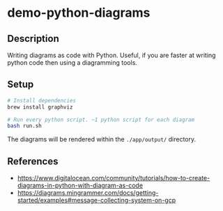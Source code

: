 # demo-python-diagrams

## Description

Writing diagrams as code with Python. Useful, if you are faster at writing python code then using a diagramming tools.

## Setup

```bash
# Install dependencies
brew install graphviz
```


```bash
# Run every python script. ~1 python script for each diagram
bash run.sh
```

The diagrams will be rendered within the `./app/output/` directory.

## References

- https://www.digitalocean.com/community/tutorials/how-to-create-diagrams-in-python-with-diagram-as-code
- https://diagrams.mingrammer.com/docs/getting-started/examples#message-collecting-system-on-gcp